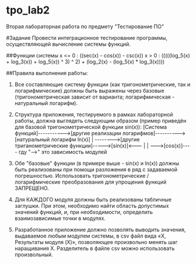 # tpo_lab2
Вторая лабораторная работа по предмету "Тестирование ПО"

#Задание
Провести интеграционное тестирование программы, осуществляющей вычисление системы функций.

##Функции системы
x <= 0 : ((sec(x) - cos(x)) - csc(x))
x > 0 : (((((log_5(x) + log_3(x)) + log_5(x)) ^ 3) ^ 2) + (log_2(x) - (log_5(x) * log_3(x))))

##Правила выполнения работы:
1. Все составляющие систему функции (как тригонометрические, так и логарифмические) должны быть выражены через базовые (тригонометрическая зависит от варианта; логарифмическая - натуральный логарифм).
2. Структура приложения, тестируемого в рамках лабораторной работы, должна выглядеть следующим образом (пример приведён для базовой тригонометрической функции sin(x)):
  [Система функций]----------->[другие реализации логарифмов]---------->[натуральный логарифм ln(x)]
                      |
                      -------->[другие триганометрические функции]----->[sin(x)]<---
                                                                    |              |
                                                                    --->[cos(x)]----
  гду "-->" это зависимость модулей
  
3. Обе "базовые" функции (в примере выше - sin(x) и ln(x)) должны быть реализованы при помощи разложения в ряд с задаваемой погрешностью. Использовать тригонометрические / логарифмические преобразования для упрощения функций ЗАПРЕЩЕНО.
4. Для КАЖДОГО модуля должны быть реализованы табличные заглушки. При этом, необходимо найти область допустимых значений функций, и, при необходимости, определить взаимозависимые точки в модулях.
5. Разработанное приложение должно позволять выводить значения, выдаваемое любым модулем системы, в сsv файл вида «X, Результаты модуля (X)», позволяющее произвольно менять шаг наращивания Х. Разделитель в файле csv можно использовать произвольный.
